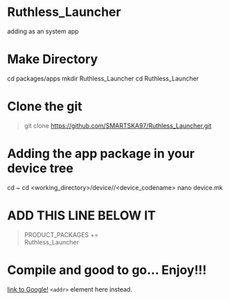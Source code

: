 # Ruthless_Launcher

adding as an system app

# Make Directory

cd packages/apps
mkdir Ruthless_Launcher
cd Ruthless_Launcher

# Clone the git

>git clone https://github.com/SMARTSKA97/Ruthless_Launcher.git

# Adding the app package in your device tree

cd ~
cd <working_directory>/device/<manufacturer>/<device_codename>
nano device.mk
 
# ADD THIS LINE BELOW IT 

>PRODUCT_PACKAGES += \
>   Ruthless_Launcher

# Compile and good to go... Enjoy!!!

[link to Google!](http://google.com)
`<addr>` element here instead.
